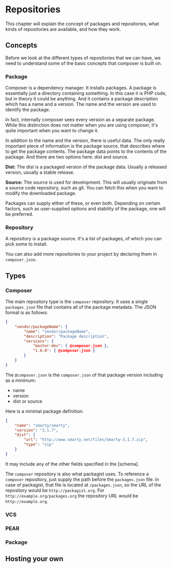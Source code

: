 # Repositories

This chapter will explain the concept of packages and repositories, what kinds of repositories are available, and how they work.

## Concepts

Before we look at the different types of repositories that we can have, we need to understand some of the basic concepts that composer is built on.

### Package

Composer is a dependency manager. It installs packages. A package is essentially just a directory containing something. In this case it is PHP code, but in theory it could be anything. And it contains a package description which has a name and a version. The name and the version are used to identify the package.

In fact, internally composer sees every version as a separate package. While this distinction does not matter when you are using composer, it's quite important when you want to change it.

In addition to the name and the version, there is useful data. The only really important piece of information is the package source, that describes where to get the package contents. The package data points to the contents of the package. And there are two options here: dist and source.

**Dist:** The dist is a packaged version of the package data. Usually a released version, usually a stable release.

**Source:** The source is used for development. This will usually originate from a source code repository, such as git. You can fetch this when you want to modify the downloaded package.

Packages can supply either of these, or even both. Depending on certain factors, such as user-supplied options and stability of the package, one will be preferred.

### Repository

A repository is a package source. It's a list of packages, of which you can pick some to install.

You can also add more repositories to your project by declaring them in `composer.json`.

## Types

### Composer

The main repository type is the `composer` repository. It uses a single `packages.json` file that contains all of the package metadata. The JSON format is as follows:

```json
{
    "vendor/packageName": {
        "name": "vendor/packageName",
        "description": "Package description",
        "versions": {
            "master-dev": { @composer.json },
            "1.0.0": { @composer.json }
        }
    }
}
```

The `@composer.json` is the `composer.json` of that package version including as a minimum:

* name
* version
* dist or source

Here is a minimal package definition:

```json
{
    "name": "smarty/smarty",
    "version": "3.1.7",
    "dist": {
        "url": "http://www.smarty.net/files/Smarty-3.1.7.zip",
        "type": "zip"
    }
}
```

It may include any of the other fields specified in the [schema].

The `composer` repository is also what packagist uses. To reference a `composer` repository, just supply the path before the `packages.json` file. In case of packagist, that file is located at `/packages.json`, so the URL of the repository would be `http://packagist.org`. For `http://example.org/packages.org` the repository URL would be `http://example.org`.

### VCS

### PEAR

### Package

## Hosting your own